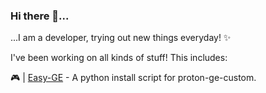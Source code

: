 ### Hi there 👋...

...I am a developer, trying out new things everyday! ✨<br>

I've been working on all kinds of stuff! This includes:

🎮 | [Easy-GE](https://github.com/alexklann/easy-ge) - A python install script for proton-ge-custom.  
